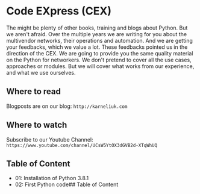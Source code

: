 # Code EXpress (CEX)
The might be plenty of other books, training and blogs about Python. But we aren't afraid.
Over the multiple years we are writing for you about the multivendor networks, their operations and automation. And we are getting your feedbacks, which we value a lot. These feedbacks pointed us in the direction of the CEX. We are going to provide you the same quality material on the Python for networkers. We don't pretend to cover all the use cases, approaches or modules. But we will cover what works from our experience, and what we use ourselves.

## Where to read
Blogposts are on our blog: `http://karneliuk.com`

## Where to watch
Subscribe to our Youtube Channel: `https://www.youtube.com/channel/UCsW5YtOX3dGVB2d-XTqWhUQ`

## Table of Content
- 01: Installation of Python 3.8.1
- 02: First Python code## Table of Content
